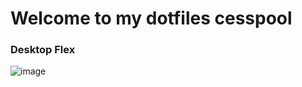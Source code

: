 # Welcome to my dotfiles cesspool
### Desktop Flex
![image](https://github.com/rseragon/dotfiles/assets/29054079/704d4566-2757-40ad-91a4-e861c056cda3)



